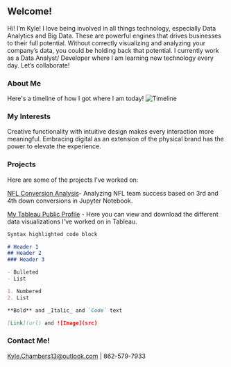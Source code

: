 ## Welcome!

Hi! I’m Kyle! I love being involved in all things technology, especially Data Analytics and Big Data. These are powerful engines that drives businesses to their full potential. Without correctly visualizing and analyzing your company’s data, you could be holding back that potential. I currently work as a Data Analyst/ Developer where I am learning new technology every day. Let’s collaborate!


### About Me
Here's a timeline of how I got where I am today!
![Timeline](https://user-images.githubusercontent.com/47094499/75714035-f0070e00-5c98-11ea-86e9-3f126c08c5b6.png)




### My Interests
Creative functionality with intuitive design makes every interaction more meaningful. Embracing digital as an extension of the physical brand has the power to elevate the experience.


### Projects

Here are some of the projects I've worked on:
  
[NFL Conversion Analysis](https://github.com/MyFriendKMC/Conversions/blob/master/NFL_conversions.ipynb)- Analyzing NFL team success based on 3rd and 4th down conversions in Jupyter Notebook.

[My Tableau Public Profile](https://public.tableau.com/profile/kyle.chambers) - Here you can view and download the different data visualizations I've worked on in Tableau. 



```markdown
Syntax highlighted code block

# Header 1
## Header 2
### Header 3

- Bulleted
- List

1. Numbered
2. List

**Bold** and _Italic_ and `Code` text

[Link](url) and ![Image](src)
```



### Contact Me!
Kyle.Chambers13@outlook.com | 862-579-7933
